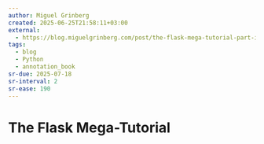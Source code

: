 ```yaml
---
author: Miguel Grinberg
created: 2025-06-25T21:58:11+03:00
external:
  - https://blog.miguelgrinberg.com/post/the-flask-mega-tutorial-part-i-hello-world
tags:
  - blog
  - Python
  - annotation_book
sr-due: 2025-07-18
sr-interval: 2
sr-ease: 190
---
```


# The Flask Mega-Tutorial
